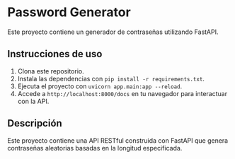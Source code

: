 # Password Generator

Este proyecto contiene un generador de contraseñas utilizando FastAPI.

## Instrucciones de uso

1. Clona este repositorio.
2. Instala las dependencias con `pip install -r requirements.txt`.
3. Ejecuta el proyecto con `uvicorn app.main:app --reload`.
4. Accede a `http://localhost:8000/docs` en tu navegador para interactuar con la API.

## Descripción

Este proyecto contiene una API RESTful construida con FastAPI que genera contraseñas aleatorias basadas en la longitud especificada.

